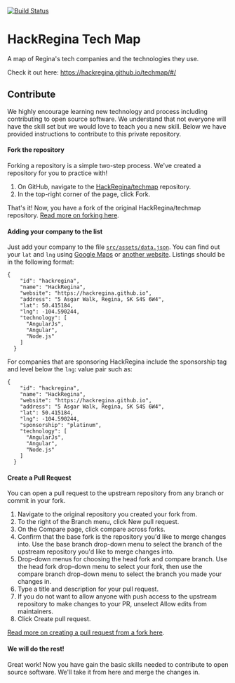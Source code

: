 [![Build Status](https://travis-ci.org/HackRegina/techmap.svg?branch=master)](https://travis-ci.org/HackRegina/techmap)

# HackRegina Tech Map

A map of Regina's tech companies and the technologies they use.

Check it out here: https://hackregina.github.io/techmap/#/

## Contribute

We highly encourage learning new technology and process including contributing to open source software.  We understand that not everyone will have the skill set but we would love to teach you a new skill. Below we have provided instructions to contribute to this private repository.

#### Fork the repository

Forking a repository is a simple two-step process. We've created a repository for you to practice with!

1. On GitHub, navigate to the [HackRegina/techmap](https://github.com/HackRegina/techmap) repository.
2. In the top-right corner of the page, click Fork.

That's it! Now, you have a fork of the original HackRegina/techmap repository. [Read more on forking here](https://help.github.com/articles/fork-a-repo/).

#### Adding your company to the list

Just add your company to the file [`src/assets/data.json`](src/assets/data.json). You can find out your `lat` and `lng` using [Google Maps](http://maps.google.com/) or [another website](https://www.latlong.net/convert-address-to-lat-long.html). Listings should be in the following format:

```
{
    "id": "hackregina",
    "name": "HackRegina",
    "website": "https://hackregina.github.io",
    "address": "5 Asgar Walk, Regina, SK S4S 6W4",
    "lat": 50.415184,
    "lng": -104.590244,
    "technology": [
      "AngularJs",
      "Angular",
      "Node.js"
    ]
  }
```

For companies that are sponsoring HackRegina include the sponsorship tag and level below the `lng`: value pair such as:
```
{
    "id": "hackregina",
    "name": "HackRegina",
    "website": "https://hackregina.github.io",
    "address": "5 Asgar Walk, Regina, SK S4S 6W4",
    "lat": 50.415184,
    "lng": -104.590244,
    "sponsorship": "platinum",
    "technology": [
      "AngularJs",
      "Angular",
      "Node.js"
    ]
  }
```

#### Create a Pull Request

You can open a pull request to the upstream repository from any branch or commit in your fork.

1. Navigate to the original repository you created your fork from.
2. To the right of the Branch menu, click New pull request.
3. On the Compare page, click compare across forks.
4. Confirm that the base fork is the repository you'd like to merge changes into. Use the base branch drop-down menu to select the branch of the upstream repository you'd like to merge changes into.
5. Drop-down menus for choosing the head fork and compare branch. Use the head fork drop-down menu to select your fork, then use the compare branch drop-down menu to select the branch you made your changes in.
6. Type a title and description for your pull request.
7. If you do not want to allow anyone with push access to the upstream repository to make changes to your PR, unselect Allow edits from maintainers.
8. Click Create pull request.

[Read more on creating a pull request from a fork here](https://help.github.com/articles/creating-a-pull-request-from-a-fork/).

#### We will do the rest!

Great work! Now you have gain the basic skills needed to contribute to open source software. We'll take it from here and merge the changes in.
